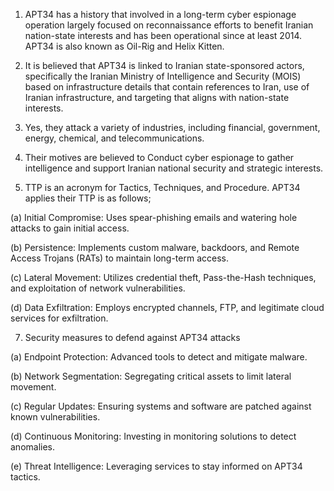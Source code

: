 1. APT34 has a history that involved in a long-term cyber espionage operation largely focused on reconnaissance efforts to benefit Iranian nation-state interests and has been operational since at least 2014. APT34 is also known as Oil-Rig and Helix Kitten.

2. It is believed that APT34 is linked to Iranian state-sponsored actors, specifically the Iranian Ministry of Intelligence and Security (MOIS) based on infrastructure details that contain references to Iran, use of Iranian infrastructure, and targeting that aligns with nation-state interests.

3. Yes, they attack a variety of industries, including financial, government, energy, chemical, and telecommunications.

4. Their motives are believed to Conduct cyber espionage to gather intelligence and support Iranian national security and strategic interests.

5. TTP is an acronym for Tactics, Techniques, and Procedure. APT34 applies their TTP is as follows; 

(a) Initial Compromise: Uses spear-phishing emails and watering hole attacks to gain initial access.

(b) Persistence: Implements custom malware, backdoors, and Remote Access Trojans (RATs) to maintain long-term access.

(c) Lateral Movement: Utilizes credential theft, Pass-the-Hash techniques, and exploitation of network vulnerabilities.

(d) Data Exfiltration: Employs encrypted channels, FTP, and legitimate cloud services for exfiltration.

7. Security measures to defend against APT34 attacks 

(a) Endpoint Protection: Advanced tools to detect and mitigate malware.

(b) Network Segmentation: Segregating critical assets to limit lateral movement.

(c) Regular Updates: Ensuring systems and software are patched against known vulnerabilities.

(d) Continuous Monitoring: Investing in monitoring solutions to detect anomalies.

(e) Threat Intelligence: Leveraging services to stay informed on APT34 tactics.
